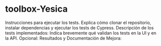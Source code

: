 # toolbox-Yesica

Instrucciones para ejecutar los tests. Explica cómo clonar el repositorio, instalar dependencias y ejecutar los tests de Cypress.
Descripción de los tests implementados: Indica brevemente qué validan los tests en la UI y en la API.
Opcional: Resultados y Documentación de Mejora:
